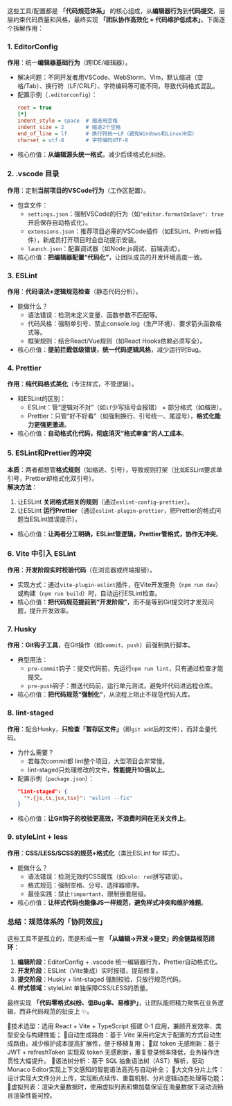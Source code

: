 这些工具/配置都是 **「代码规范体系」** 的核心组成，从**编辑器行为**到**代码提交**，层层约束代码质量和风格，最终实现 **「团队协作高效化 + 代码维护低成本」**。下面逐个拆解作用：


### 1. **EditorConfig**  
**作用**：统一**编辑器基础行为**（跨IDE/编辑器）。  
- 解决问题：不同开发者用VSCode、WebStorm、Vim，默认缩进（空格/Tab）、换行符（LF/CRLF）、字符编码等可能不同，导致代码格式混乱。  
- 配置示例（`.editorconfig`）：  
  ```ini
  root = true
  [*]
  indent_style = space  # 缩进用空格
  indent_size = 2       # 缩进2个空格
  end_of_line = lf      # 换行符统一LF（避免Windows和Linux冲突）
  charset = utf-8       # 字符编码UTF-8
  ```  
- 核心价值：**从编辑源头统一格式**，减少后续格式化纠纷。  


### 2. **.vscode 目录**  
**作用**：定制**当前项目的VSCode行为**（工作区配置）。  
- 包含文件：  
  - `settings.json`：强制VSCode的行为（如`"editor.formatOnSave": true` 开启保存自动格式化）。  
  - `extensions.json`：推荐项目必需的VSCode插件（如ESLint、Prettier插件），新成员打开项目时会自动提示安装。  
  - `launch.json`：配置调试器（如Node.js调试、前端调试）。  
- 核心价值：**把编辑器配置“代码化”**，让团队成员的开发环境高度一致。  


### 3. **ESLint**  
**作用**：**代码语法+逻辑规范检查**（静态代码分析）。  
- 能做什么？  
  - 语法错误：检测未定义变量、函数参数不匹配等。  
  - 代码风格：强制单引号、禁止console.log（生产环境）、要求箭头函数格式等。  
  - 框架规则：结合React/Vue规则（如React Hooks依赖必须写全）。  
- 核心价值：**提前拦截低级错误，统一代码逻辑风格**，减少运行时Bug。  


### 4. **Prettier**  
**作用**：**纯代码格式美化**（专注样式，不管逻辑）。  
- 和ESLint的区别：  
  - ESLint：管“逻辑对不对”（如`if`少写括号会报错） + 部分格式（如缩进）。  
  - Prettier：只管“好不好看”（如强制换行、引号统一、尾逗号），**格式化能力更强更激进**。  
- 核心价值：**自动格式化代码，彻底消灭“格式审查”的人工成本**。  


### 5. **ESLint和Prettier的冲突**  
**本质**：两者都想管**格式规则**（如缩进、引号），导致规则打架（比如ESLint要求单引号，Prettier却格式化双引号）。  
**解决方法**：  
  1. 让ESLint **关闭格式相关的规则**（通过`eslint-config-prettier`）。  
  2. 让ESLint **运行Prettier**（通过`eslint-plugin-prettier`，把Prettier的格式问题当ESLint错误提示）。  
- 核心价值：**让两者分工明确，ESLint管逻辑，Prettier管格式，协作无冲突**。  


### 6. **Vite 中引入 ESLint**  
**作用**：**开发阶段实时校验代码**（在浏览器或终端报错）。  
- 实现方式：通过`vite-plugin-eslint`插件，在Vite开发服务（`npm run dev`）或构建（`npm run build`）时，自动运行ESLint检查。  
- 核心价值：**把代码规范提前到“开发阶段”**，而不是等到Git提交时才发现问题，提升开发效率。  


### 7. **Husky**  
**作用**：**Git钩子工具**，在Git操作（如`commit`、`push`）前强制执行脚本。  
- 典型用法：  
  - `pre-commit`钩子：提交代码前，先运行`npm run lint`，只有通过检查才能提交。  
  - `pre-push`钩子：推送代码前，运行单元测试，避免坏代码进远程仓库。  
- 核心价值：**把代码规范“强制化”**，从流程上阻止不规范代码入库。  


### 8. **lint-staged**  
**作用**：配合Husky，**只检查「暂存区文件」**（即`git add`后的文件），而非全量代码。  
- 为什么需要？  
  - 若每次commit都 lint整个项目，大型项目会非常慢。  
  - lint-staged只处理修改的文件，**性能提升10倍以上**。  
- 配置示例（`package.json`）：  
  ```json
  "lint-staged": {
    "*.{js,ts,jsx,tsx}": "eslint --fix"
  }
  ```  
- 核心价值：**让Git钩子的校验更高效，不浪费时间在无关文件上**。  


### 9. **styleLint + less**  
**作用**：**CSS/LESS/SCSS的规范+格式化**（类比ESLint for 样式）。  
- 能做什么？  
  - 语法错误：检测无效的CSS属性（如`colo: red`拼写错误）。  
  - 格式规范：强制空格、分号、选择器顺序。  
  - 最佳实践：禁止`!important`、限制嵌套层级。  
- 核心价值：**让样式代码也能像JS一样规范，避免样式冲突和维护难题**。  




### 总结：规范体系的「协同效应」  
这些工具不是孤立的，而是形成一套 **「从编辑→开发→提交」的全链路规范闭环**：  
1. **编辑阶段**：EditorConfig + .vscode 统一编辑器行为，Prettier自动格式化。  
2. **开发阶段**：ESLint（Vite集成）实时报错，提前修复。  
3. **提交阶段**：Husky + lint-staged 强制校验，只放行规范代码。  
4. **样式领域**：styleLint 单独保障CSS/LESS的质量。  

最终实现 **「代码零格式纠纷、低Bug率、易维护」**，让团队能把精力聚焦在业务逻辑，而非代码规范的扯皮上 ✨。

技术选型：选用 React + Vite + TypeScript 搭建 0-1 应用，兼顾开发效率、类型安全与构建性能；
自动生成路由：基于 Vite 采用约定大于配置的方式自动生成路由，减少维护成本提高扩展性，便于移植复用；
双 token 无感刷新：基于 JWT + refreshToken 实现双 token 无感刷新，重复登录频率降低，业务操作连贯性大幅提升。
语法树分析：基于 SQL 抽象语法树（AST）解析，驱动Monaco Editor实现上下文感知的智能语法高亮与自动补全；
大文件分片上传：设计实现大文件分片上传，实现断点续传、重载机制、分片逻辑动态处理等功能；
虚拟列表：渲染大量数据时，使用虚拟列表和懒加载保证在海量数据下滚动流畅且渲染性能可控。